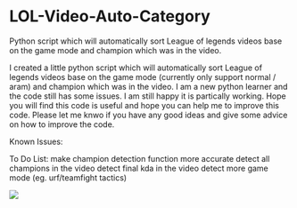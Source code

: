 # LOL-Video-Auto-Category
Python script which will automatically sort League of legends videos base on the game mode and champion which was in the video.

I created a little python script which will automatically sort League of legends videos base on the game mode (currently only support normal / aram) and champion which was in the video. I am a new python learner and the code still has some issues. I am still happy it is partically working. Hope you will find this code is useful and hope you can help me to improve this code. Please let me knwo if you have any good ideas and give some advice on how to improve the code.

Known Issues:

To Do List: 
make champion detection function more accurate
detect all champions in the video
detect final kda in the video
detect more game mode (eg. urf/teamfight tactics)

![](test.gif)
